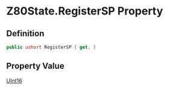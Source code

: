 # Z80State.RegisterSP Property
## Definition

```c#
public ushort RegisterSP { get; }
```

## Property Value

[UInt16](https://learn.microsoft.com/en-gb/dotnet/api/System.UInt16)
